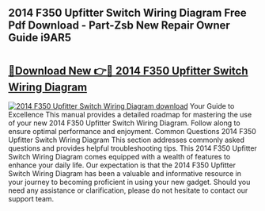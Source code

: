 ## 2014 F350 Upfitter Switch Wiring Diagram Free Pdf Download - Part-Zsb New Repair Owner Guide i9AR5

# <h2><a href="http://dfuigh.blite.top/?on=2014+F350+Upfitter+Switch+Wiring+Diagram">🔗Download New 👉🔴 2014 F350 Upfitter Switch Wiring Diagram</a></h2>

[![2014 F350 Upfitter Switch Wiring Diagram download](https://i.imgur.com/lujVjoI.png)](http://dfuigh.blite.top/?on=2014+F350+Upfitter+Switch+Wiring+Diagram)
Your Guide to Excellence This manual provides a detailed roadmap for mastering the use of your new 2014 F350 Upfitter Switch Wiring Diagram. Follow along to ensure optimal performance and enjoyment. Common Questions 2014 F350 Upfitter Switch Wiring Diagram This section addresses commonly asked questions and provides helpful troubleshooting tips. This 2014 F350 Upfitter Switch Wiring Diagram comes equipped with a wealth of features to enhance your daily life. Our expectation is that the 2014 F350 Upfitter Switch Wiring Diagram has been a valuable and informative resource in your journey to becoming proficient in using your new gadget. Should you need any assistance or clarification, please do not hesitate to contact our support team.
